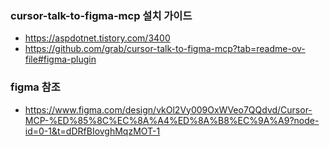 ### cursor-talk-to-figma-mcp 설치 가이드
- https://aspdotnet.tistory.com/3400
- https://github.com/grab/cursor-talk-to-figma-mcp?tab=readme-ov-file#figma-plugin


### figma 참조
- https://www.figma.com/design/vkOl2Vy009OxWVeo7QQdvd/Cursor-MCP-%ED%85%8C%EC%8A%A4%ED%8A%B8%EC%9A%A9?node-id=0-1&t=dDRfBIovghMqzMOT-1